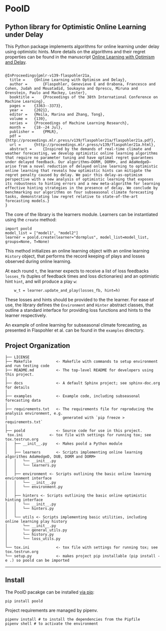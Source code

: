 PoolD
==============================
## Python library for Optimistic Online Learning under Delay 
This Python package implements algorithms for online learning under delay using optimistic hints. More details on the algorithms and their regret properties can be found in the manuscript [Online Learning with Optimism and Delay](https://arxiv.org/abs/2106.06885).

```

@InProceedings{pmlr-v139-flaspohler21a,
  title = 	 {Online Learning with Optimism and Delay},
  author =       {Flaspohler, Genevieve E and Orabona, Francesco and Cohen, Judah and Mouatadid, Soukayna and Oprescu, Miruna and Orenstein, Paulo and Mackey, Lester},
  booktitle = 	 {Proceedings of the 38th International Conference on Machine Learning},
  pages = 	 {3363--3373},
  year = 	 {2021},
  editor = 	 {Meila, Marina and Zhang, Tong},
  volume = 	 {139},
  series = 	 {Proceedings of Machine Learning Research},
  month = 	 {18--24 Jul},
  publisher =    {PMLR},
  pdf = 	 {http://proceedings.mlr.press/v139/flaspohler21a/flaspohler21a.pdf},
  url = 	 {http://proceedings.mlr.press/v139/flaspohler21a.html},
  abstract = 	 {Inspired by the demands of real-time climate and weather forecasting, we develop optimistic online learning algorithms that require no parameter tuning and have optimal regret guarantees under delayed feedback. Our algorithms—DORM, DORM+, and AdaHedgeD—arise from a novel reduction of delayed online learning to optimistic online learning that reveals how optimistic hints can mitigate the regret penalty caused by delay. We pair this delay-as-optimism perspective with a new analysis of optimistic learning that exposes its robustness to hinting errors and a new meta-algorithm for learning effective hinting strategies in the presence of delay. We conclude by benchmarking our algorithms on four subseasonal climate forecasting tasks, demonstrating low regret relative to state-of-the-art forecasting models.}
}
```
The core of the library is the learners module. Learners can be instantiated using the `create` method:
```
import poold
model_list = ["model1", "model2"]
learner = poold.create(learner="dormplus", model_list=model_list, groups=None, T=None)
```
This method initializes an online learning object with an online learning `History` object, that performs the
record keeping of plays and losses observed during online learning. 

At each round  `t`, the learner expects to receive a list of loss feedbacks `losses_fb` (tuples of feedback times and loss dictionaries) and an optimistic hint `hint`, and will produce a play `w`:
```
    w_t = learner.update_and_play(losses_fb, hint=h)
```

These losses and hints should be provided to the the learner. For ease of use, the library defines the
`Environment` and `Hinter` abstract classes, that outline a standard interface for providing loss
functions and hints to the learner respectively.

An example of online learning for subseasonal climate forecasting, as presented in Flaspohler et al. can 
be found in the `examples` directory.

Project Organization
------------

    ├── LICENSE
    ├── Makefile           <- Makefile with commands to setup environment and run testing code
    ├── README.md          <- The top-level README for developers using this project.
    │
    ├── docs               <- A default Sphinx project; see sphinx-doc.org for details
    │
    ├── examples           <- Example code, including subseasonal forecasting data
    │
    ├── requirements.txt   <- The requirements file for reproducing the analysis environment, e.g.
    │                         generated with `pip freeze > requirements.txt`
    │
    ├── poold              <- Source code for use in this project.
     tox.ini            <- tox file with settings for running tox; see tox.testrun.org
    │   ├── __init__.py    <- Makes poold a Python module
    │   │
    │   ├── learners       <- Scripts implementing online learning algorithms AdaHedgeD, DUB, DORM and DORM+
    │   │   └── __init__.py
    │   │   └── learners.py
    │   │
    │   ├── environment <- Scripts outlining the basic online learning environment interface
    │   │   └── __init__.py
    │   │   └── environment.py
    │   │
    │   ├── hinters <- Scripts outlining the basic online optimistic hinting interface
    │   │   └── __init__.py
    │   │   └── hinters.py
    │   │
    │   └── utils <- Scripts implementing basic utilities, including online learning play history
    │       └── __init__.py
    │       └── general_utils.py
    │       └── history.py
    │       └── loss_utils.py
    │
    └── tox.ini            <- tox file with settings for running tox; see tox.testrun.org
    └── setup.py           <- makes project pip installable (pip install -e .) so poold can be imported
--------

## Install  
The PoolD pacakge can be installed [via pip](https://pypi.org/project/poold/):
```
pip install poold
```

Project requirements are managed by pipenv. 
```
pipenv install # to install the dependencies from the Pipfile
pipenv shell # to activate the environment
```

